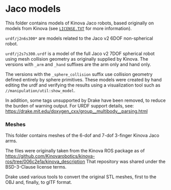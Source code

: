 # Jaco models

This folder contains models of Kinova Jaco robots, based originally on models
from Kinova (see [`LICENSE.TXT`](./LICENSE.TXT) for more information).

`urdf/j2n6s300*` are models related to the Jaco v2 6DOF non-spherical robot.

`urdf/j2s7s300.urdf` is a model of the full Jaco v2 7DOF spherical
robot using mesh collision geometry as originally supplied by Kinova.
The versions with `_arm` and `_hand` suffixes are the arm only and
hand only.

The versions with the `_sphere_collision` suffix use collision
geometry defined entirely by sphere primitives.  These models were
created by hand editing the urdf and verifying the results using a
visualization tool such as `//manipulation/util:show_model`.

In addition, some tags unsupported by Drake have been removed, to reduce the
burden of warning output. For URDF support details, see:
https://drake.mit.edu/doxygen_cxx/group__multibody__parsing.html

### Meshes

This folder contains meshes of the 6-dof and 7-dof 3-finger Kinova Jaco arms.

The files were originally taken from the Kinova ROS package as of
https://github.com/Kinovarobotics/kinova-ros/tree/006c2e1a/kinova_description
That repository was shared under the BSD-3-Clause license terms.

Drake used various tools to convert the original STL meshes, first to the OBJ
and, finally, to glTF format.
